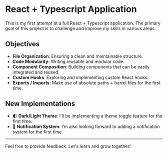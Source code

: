 # React + Typescript Application

This is my first attempt at a full React + Typescript application. The primary goal of this project is to challenge and improve my skills in various areas.

## Objectives

- **File Organization**: Ensuring a clean and maintainable structure.
- **Code Modularity**: Writing reusable and modular code.
- **Component Composition**: Building components that can be easily integrated and reused.
- **Custom Hooks**: Exploring and implementing custom React hooks.
- **Exports / Imports**: Make use of absolute paths + barrel files for the first time.

## New Implementations

- 🌓 **Dark/Light Theme**: I'll be implementing a theme toggle feature for the first time.
- 🔔 **Notification System**: I'm also looking forward to adding a notification system for the first time.

---

Feel free to provide feedback. Let's learn and grow together!
